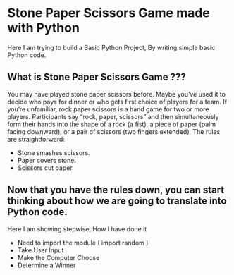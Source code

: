 # Stone Paper Scissors Game made with Python 
Here I am trying to build a Basic Python Project, By writing simple basic Python code.

## What is Stone Paper Scissors Game ???

You may have played stone paper scissors before. Maybe you’ve used it to decide who pays for dinner or who gets first choice of players for a team.
If you’re unfamiliar, rock paper scissors is a hand game for two or more players. Participants say “rock, paper, scissors” and then simultaneously form their hands into the shape of a rock (a fist), a piece of paper (palm facing downward), or a pair of scissors (two fingers extended). The rules are straightforward:

- Stone smashes scissors.
- Paper covers stone.
- Scissors cut paper.


## Now that you have the rules down, you can start thinking about how we are going to translate into Python code.
Here I am showing stepwise, How I have done it 
-  Need to import the module ( import random )
-  Take User Input
-  Make the Computer Choose
-  Determine a Winner 
